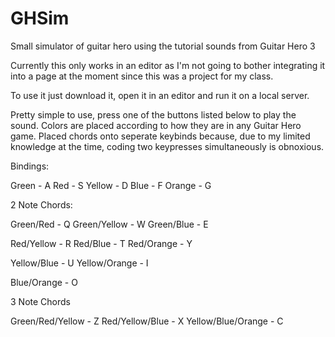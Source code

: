# GHSim
Small simulator of guitar hero using the tutorial sounds from Guitar Hero 3
  
  Currently this only works in an editor as I'm not going to bother integrating it into a page at the moment
  since this was a project for my class.
  
  To use it just download it, open it in an editor and run it on a local server.
  
  Pretty simple to use, press one of the buttons listed below to play the sound. 
  Colors are placed according to how they are in any Guitar Hero game.
  Placed chords onto seperate keybinds because, due to my limited knowledge at the time, coding two keypresses simultaneously is             obnoxious.
  
  Bindings: 
  
  Green - A
  Red - S
  Yellow - D
  Blue - F 
  Orange - G
  
  2 Note Chords:
  
  Green/Red - Q
  Green/Yellow - W
  Green/Blue - E
  
  Red/Yellow - R
  Red/Blue - T
  Red/Orange - Y
  
  Yellow/Blue - U
  Yellow/Orange - I
  
  Blue/Orange - O
  
  3 Note Chords
  
  Green/Red/Yellow - Z
  Red/Yellow/Blue - X
  Yellow/Blue/Orange - C
